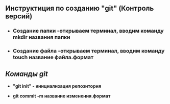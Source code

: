 ## **Инструктиция по созданию "git" (Контроль версий)** 

* ### **Создание папки -открываем терминал, вводим команду mkdir названия папки** 

* ### **Создание файла -открываем терминал, вводим команду touch название файла.формат**

## ***Команды git***
* **"git init" - инициализация репозитория** 

* **git commit -m название изменения.формат**